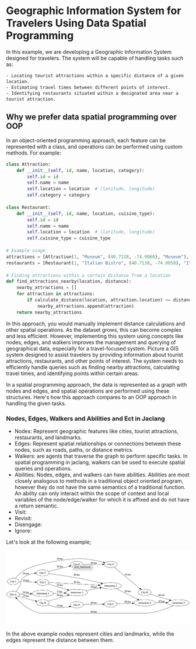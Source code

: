 # Geographic Information System for Travelers Using Data Spatial Programming

In this example, we are developing a Geographic Information System designed for travelers. The system will be capable of handling tasks such as:

    - Locating tourist attractions within a specific distance of a given location.
    - Estimating travel times between different points of interest.
    - Identifying restaurants situated within a designated area near a tourist attraction.

## Why we prefer data spatial programming over OOP

In an object-oriented programming approach, each feature can be represented with a class, and operations can be performed using custom methods. For example:

```python
class Attraction:
    def __init__(self, id, name, location, category):
        self.id = id
        self.name = name
        self.location = location  # (latitude, longitude)
        self.category = category

class Restaurant:
    def __init__(self, id, name, location, cuisine_type):
        self.id = id
        self.name = name
        self.location = location  # (latitude, longitude)
        self.cuisine_type = cuisine_type

# Example usage
attractions = [Attraction(1, "Museum", (40.7128, -74.0060), "Museum"), ...]
restaurants = [Restaurant(1, "Italian Bistro", (40.7138, -74.0050), "Italian"), ...]

# Finding attractions within a certain distance from a location
def find_attractions_nearby(location, distance):
    nearby_attractions = []
    for attraction in attractions:
        if calculate_distance(location, attraction.location) <= distance:
            nearby_attractions.append(attraction)
    return nearby_attractions

```

In this approach, you would manually implement distance calculations and other spatial operations. As the dataset grows, this can become complex and less efficient. However, implementing this system using concepts like nodes, edges, and walkers improves the management and querying of geographical data, especially for a travel-focused system. Picture a GIS system designed to assist travelers by providing information about tourist attractions, restaurants, and other points of interest. The system needs to efficiently handle queries such as finding nearby attractions, calculating travel times, and identifying points within certain areas.

In a spatial programming approach, the data is represented as a graph with nodes and edges, and spatial operations are performed using these structures. Here's how this approach compares to an OOP approach in handling the given tasks.

### Nodes, Edges, Walkers and Abilities and Ect in Jaclang

 + Nodes: Represent geographic features like cities, tourist attractions, restaurants, and landmarks.
 + Edges: Represent spatial relationships or connections between these nodes, such as roads, paths, or distance metrics.
 + Walkers: are agents that traverse the graph to perform specific tasks. In spatial programming in jaclang, walkers can be used to execute spatial queries and operations.
 + Abilities: Nodes, edges, and walkers can have abilities. Abilities are most closely analogous to methods in a traditional object oriented program, however they do not have the same semantics of a traditional function. An ability can only interact within the scope of context and local variables of the node/edge/walker for which it is affixed and do not have a return semantic.
 + Visit:
 + Revisit:
 + Disengage:
 + Ignore:


Let's look at the following example;

![Tourist GIS Graph](./img/example_graph.png)

In the above example nodes represent cities and landmarks, while the edges represent the distance between them.
